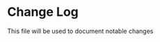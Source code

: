 # Change Log
<!-- markdownlint-disable MD024 -->
<!-- markdownlint-disable MD033 -->
This file will be used to document notable changes



